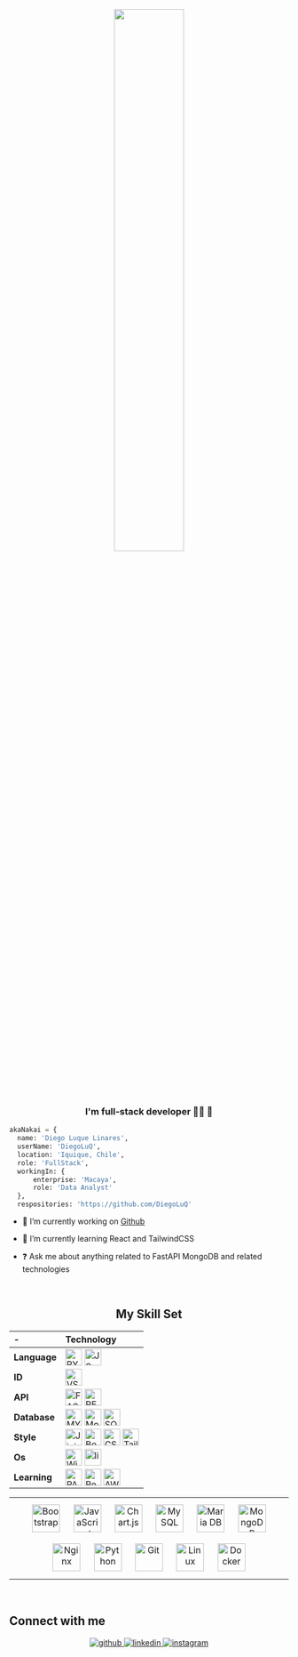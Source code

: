 <div align="center">
<img src="https://media3.giphy.com/media/coxQHKASG60HrHtvkt/giphy.gif" align="center" style="width: 50%" />
</div>  
  

### <div align="center">I'm full-stack developer 👨‍💻 🚀</div>  
  ```python
akaNakai = {
    name: 'Diego Luque Linares',
    userName: 'DiegoLuQ',
    location: 'Iquique, Chile',
    role: 'FullStack',
    workingIn: {
        enterprise: 'Macaya',
        role: 'Data Analyst'
    },
    respositories: 'https://github.com/DiegoLuQ'
```

- 🔭 I’m currently working on [Github](https://github.com/DiegoLuQ)
  

- 🌱 I’m currently learning React and TailwindCSS  
  

- ❓ Ask me about anything related to FastAPI MongoDB and related technologies  
  

<br/>  

<div align="center">

## My Skill Set  
|  **-** | **Technology** |
| :---------        |     :---------  |
|**Language** | <img align="center" alt="PYTHON" height="30" src="https://img.shields.io/badge/Python-006AC3?&style=plastic&logo=PYTHON&logoColor=white"> <img align="center" alt="JS" height="30" src="https://img.shields.io/badge/JavaScript-yellow?&style=plastic&logo=javascript&logoColor=white">|
|**ID**|<img align="center" alt="VSCODE" height="30" src="https://img.shields.io/badge/VSCode-blue?&style=plastic&logo=visual-studio&logoColor=white">|
| **API** |  <img align="center" alt="FASTAPI" height="30" src="https://img.shields.io/badge/FastApi-00945C?&style=plastic&logo=FastApi&logoColor=white"> <img align="center" alt="RESTFULL_API" height="30" src="https://img.shields.io/badge/API_RestFull-527a7a?&style=plastic&logo=RestApi&logoColor=white">|
|**Database** |  <img align="center" alt="MYSQL" height="30" src="https://img.shields.io/badge/MySQL-404D59?style=plastic&logo=mysql&logoColor=white"> <img align="center" alt="MongoDB" height="30" src="https://img.shields.io/badge/MongoDB-008000?style=plastic&logo=mongodb&logoColor=white">  <img align="center" alt="SQLITE" height="30"  src="https://img.shields.io/badge/Sqlite-862d59?style=plastic&logo=Sqlite&logoColor=white">|
| **Style** |  <img align="center" alt="Jinja" height="30" src="https://img.shields.io/badge/Jinja-00945C?style=plastic&logo=jinja&logoColor=white"> <img align="center" alt="Bootstrap" height="30" src="https://img.shields.io/badge/bootstrap-cc0066?&style=plastic&logo=bootstrap&logoColor=white"> <img align="center" alt="CSS" height="30" src="https://img.shields.io/badge/css-007ACC?style=plastic&logo=css3&logoColor=white"> <img align="center" alt="TailWindCss" height="30" src="https://img.shields.io/badge/tailwind-003880?style=plastic&logo=tailwindcss">|
|**Os** | <img align="center" alt="Windows" height="30" src="https://img.shields.io/badge/windows-008CE1?style=plastic&logo=windows&logoColor=white"> <img align="center" alt="linux" height="30" src="https://img.shields.io/badge/linux-FFCD00?style=plastic&logo=linux&logoColor=white">|
|**Learning** |  <img align="center" alt="PANDAS" height="30" src="https://img.shields.io/badge/pandas-0047b3?&?style=plastic&logo=pandas&logoColor=white"> <img align="center" alt="React" height="30" src="https://img.shields.io/badge/React-007ACC?style=plastic&logo=React&logoColor=white"> <img align="center" alt="AWS" height="30" src="https://img.shields.io/badge/Amazon_AWS-232F3E??style=plastic&logo=amazon-aws&logoColor=white">

</div>

<div align="center"> 
<table><tr><td valign="top" width="100%">
<div align="center">  
<a href="https://getbootstrap.com/docs/3.4/javascript/" target="_blank"><img style="margin: 10px" src="https://profilinator.rishav.dev/skills-assets/bootstrap-plain.svg" alt="Bootstrap" height="50" /></a>  
<a href="https://www.javascript.com/" target="_blank"><img style="margin: 10px" src="https://profilinator.rishav.dev/skills-assets/javascript-original.svg" alt="JavaScript" height="50" /></a>  
<a href="https://www.chartjs.org/" target="_blank"><img style="margin: 10px" src="https://profilinator.rishav.dev/skills-assets/logo-title.svg" alt="Chart.js" height="50" /></a>  
<a href="https://www.mysql.com/" target="_blank"><img style="margin: 10px" src="https://profilinator.rishav.dev/skills-assets/mysql-original-wordmark.svg" alt="MySQL" height="50" /></a>  
<a href="https://mariadb.org/" target="_blank"><img style="margin: 10px" src="https://profilinator.rishav.dev/skills-assets/mariadb.png" alt="Maria DB" height="50" /></a>  
<a href="https://www.mongodb.com/" target="_blank"><img style="margin: 10px" src="https://profilinator.rishav.dev/skills-assets/mongodb-original-wordmark.svg" alt="MongoDB" height="50" /></a>
<a href="https://www.nginx.com/" target="_blank"><img style="margin: 10px" src="https://profilinator.rishav.dev/skills-assets/nginx-original.svg" alt="Nginx" height="50" /></a>  
<a href="https://www.python.org/" target="_blank"><img style="margin: 10px" src="https://profilinator.rishav.dev/skills-assets/python-original.svg" alt="Python" height="50" /></a>  
<a href="https://github.com/" target="_blank"><img style="margin: 10px" src="https://profilinator.rishav.dev/skills-assets/git-scm-icon.svg" alt="Git" height="50" /></a>  
<a href="https://www.linux.org/" target="_blank"><img style="margin: 10px" src="https://profilinator.rishav.dev/skills-assets/linux-original.svg" alt="Linux" height="50" /></a>  
<a href="https://www.docker.com/" target="_blank"><img style="margin: 10px" src="https://profilinator.rishav.dev/skills-assets/docker-original-wordmark.svg" alt="Docker" height="50" /></a>  

</div>
</td></tr></table>  
</div>
<br/>  


## Connect with me  
<div align="center">
<a href="https://github.com/DiegoLuQ" target="_blank">
<img src=https://img.shields.io/badge/github-%2324292e.svg?&style=for-the-badge&logo=github&logoColor=white alt=github style="margin-bottom: 5px;" />
</a>
<a href="https://linkedin.com/in/diegoluquelinares" target="_blank">
<img src=https://img.shields.io/badge/linkedin-%231E77B5.svg?&style=for-the-badge&logo=linkedin&logoColor=white alt=linkedin style="margin-bottom: 5px;" />
</a>
<a href="https://instagram.com/dieegoluq" target="_blank">
<img src=https://img.shields.io/badge/instagram-%23000000.svg?&style=for-the-badge&logo=instagram&logoColor=white alt=instagram style="margin-bottom: 5px;" />
</a>  
</div>  
  

<br/>  



<div align="center"></div>
<br />


